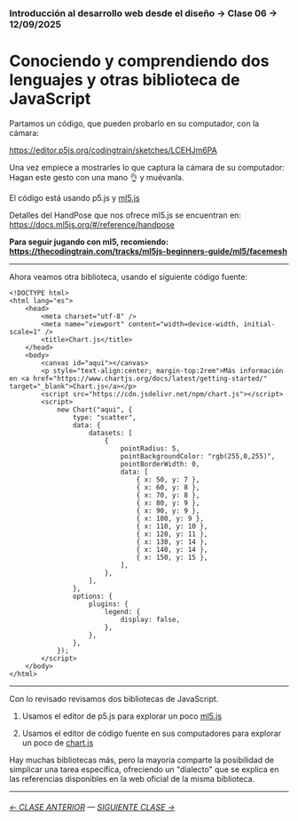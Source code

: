 ### Introducción al desarrollo web desde el diseño → Clase 06 → 12/09/2025

# Conociendo y comprendiendo dos lenguajes y otras biblioteca de JavaScript

Partamos un código, que pueden probarlo en su computador, con la cámara: 

https://editor.p5js.org/codingtrain/sketches/LCEHJm6PA

Una vez empiece a mostrarles lo que captura la cámara de su computador: Hagan este gesto con una mano 👌 y muévanla.

El código está usando p5.js y [ml5.js](https://ml5js.org/)

Detalles del HandPose que nos ofrece ml5.js se encuentran en: https://docs.ml5js.org/#/reference/handpose

**Para seguir jugando con ml5, recomiendo: https://thecodingtrain.com/tracks/ml5js-beginners-guide/ml5/facemesh**

- - - - - - - 

Ahora veamos otra biblioteca, usando el siguiente código fuente: 

```
<!DOCTYPE html>
<html lang="es">
    <head>
        <meta charset="utf-8" />
        <meta name="viewport" content="width=device-width, initial-scale=1" />
        <title>Chart.js</title>
    </head>
    <body>
        <canvas id="aqui"></canvas>
        <p style="text-align:center; margin-top:2rem">Más información en <a href="https://www.chartjs.org/docs/latest/getting-started/" target="_blank">Chart.js</a></p>
        <script src="https://cdn.jsdelivr.net/npm/chart.js"></script>
        <script>
            new Chart("aqui", {
                type: "scatter",
                data: {
                    datasets: [
                        {
                            pointRadius: 5,
                            pointBackgroundColor: "rgb(255,0,255)",
                            pointBorderWidth: 0,
                            data: [
                                { x: 50, y: 7 },
                                { x: 60, y: 8 },
                                { x: 70, y: 8 },
                                { x: 80, y: 9 },
                                { x: 90, y: 9 },
                                { x: 100, y: 9 },
                                { x: 110, y: 10 },
                                { x: 120, y: 11 },
                                { x: 130, y: 14 },
                                { x: 140, y: 14 },
                                { x: 150, y: 15 },
                            ],
                        },
                    ],
                },
                options: {
                    plugins: {
                        legend: {
                            display: false,
                        },
                    },
                },
            });
        </script>
    </body>
</html>
```

- - - - - - - -

Con lo revisado revisamos dos bibliotecas de JavaScript.

1. Usamos el editor de p5.js para explorar un poco [ml5.js](https://ml5js.org/)

2. Usamos el editor de código fuente en sus computadores para explorar un poco de [chart.js](https://www.chartjs.org/)

Hay muchas bibliotecas más, pero la mayoría comparte la posibilidad de simplicar una tarea específica, ofreciendo un "dialecto" que se explica en las referencias disponibles en la web oficial de la misma biblioteca.

- - - - - - - -

###### [← CLASE ANTERIOR](https://github.com/profesorfaco/opr/tree/main/clase-05) — [SIGUIENTE CLASE →](https://github.com/profesorfaco/opr/tree/main/clase-07)
